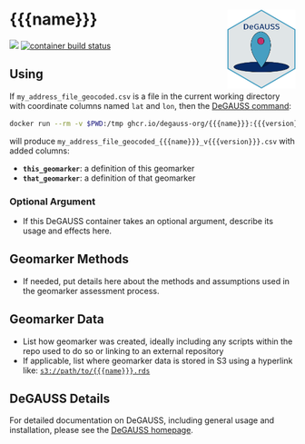 # {{{name}}} <a href='https://degauss.org'><img src='https://github.com/degauss-org/degauss_hex_logo/raw/main/PNG/degauss_hex.png' align='right' height='138.5' /></a>

[![](https://img.shields.io/github/v/release/degauss-org/{{{name}}}?color=469FC2&label=version&sort=semver)](https://github.com/degauss-org/{{{name}}}/releases)
[![container build status](https://github.com/degauss-org/{{{name}}}/workflows/build-deploy-release/badge.svg)](https://github.com/degauss-org/{{{name}}}/actions/workflows/build-deploy-release.yaml)

## Using

If `my_address_file_geocoded.csv` is a file in the current working directory with coordinate columns named `lat` and `lon`, then the [DeGAUSS command](https://degauss.org/using_degauss.html#DeGAUSS_Commands):

```sh
docker run --rm -v $PWD:/tmp ghcr.io/degauss-org/{{{name}}}:{{{version}}} my_address_file_geocoded.csv
```

will produce `my_address_file_geocoded_{{{name}}}_v{{{version}}}.csv` with added columns:

- **`this_geomarker`**: a definition of this geomarker
- **`that_geomarker`**: a definition of that geomarker

### Optional Argument

- If this DeGAUSS container takes an optional argument, describe its usage and effects here.

## Geomarker Methods

- If needed, put details here about the methods and assumptions used in the geomarker assessment process.

## Geomarker Data

- List how geomarker was created, ideally including any scripts within the repo used to do so or linking to an external repository
- If applicable, list where geomarker data is stored in S3 using a hyperlink like: [`s3://path/to/{{{name}}}.rds`](https://geomarker.s3.us-east-2.amazonaws.com/path/to/{{{name}}}.rds)

## DeGAUSS Details

For detailed documentation on DeGAUSS, including general usage and installation, please see the [DeGAUSS homepage](https://degauss.org).
